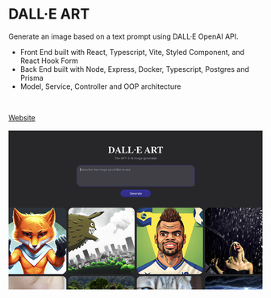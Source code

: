 # DALL·E ART

Generate an image based on a text prompt using DALL·E OpenAI API.

- Front End built with React, Typescript, Vite, Styled Component, and React Hook Form
- Back End built with Node, Express, Docker, Typescript, Postgres and Prisma
- Model, Service, Controller and OOP architecture

<br>

<a href="https://dalleart.vercel.app">Website</a>
<br>
<br>
<a href="https://dalleart.vercel.app"><img src="./dall-e.png"/></a>
